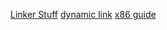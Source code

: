 [Linker Stuff](https://www.airs.com/blog/index.php?s=Linkers)
[dynamic link](https://www.macieira.org/blog/2012/01/sorry-state-of-dynamic-libraries-on-linux/)
[x86 guide](https://www.cs.virginia.edu/~evans/cs216/guides/x86.html)
